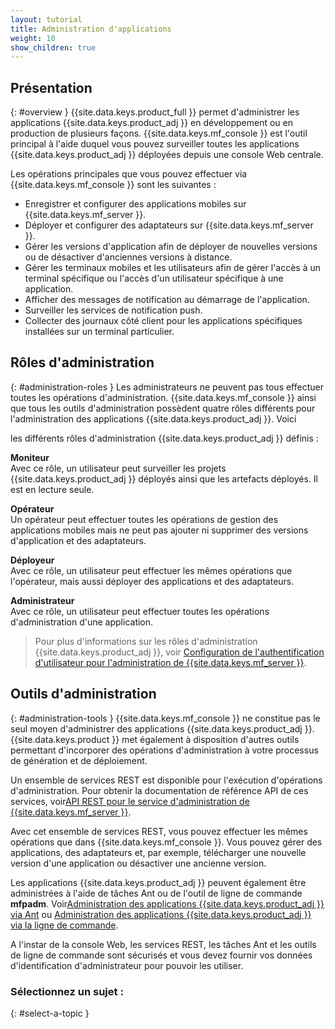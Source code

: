 ```yaml
---
layout: tutorial
title: Administration d'applications
weight: 10
show_children: true
---
```

## Présentation
{: #overview }
{{site.data.keys.product_full }} permet d'administrer les applications
{{site.data.keys.product_adj }} en développement ou en production de
plusieurs façons. {{site.data.keys.mf_console }} est l'outil principal à
l'aide duquel vous pouvez surveiller toutes les applications
{{site.data.keys.product_adj }} déployées depuis une console Web centrale.

Les opérations principales que vous pouvez effectuer via
{{site.data.keys.mf_console }} sont les suivantes :

* Enregistrer et configurer des applications mobiles sur {{site.data.keys.mf_server }}.
* Déployer et configurer des adaptateurs sur {{site.data.keys.mf_server }}.
* Gérer les versions d'application afin de déployer de nouvelles versions ou de désactiver d'anciennes versions à distance.
* Gérer les terminaux mobiles et les utilisateurs afin de gérer l'accès à un terminal spécifique ou l'accès d'un utilisateur
spécifique à une application.
* Afficher des messages de notification au démarrage de l'application.
* Surveiller les services de notification push.
* Collecter des journaux côté client pour les applications spécifiques installées sur un terminal particulier.

## Rôles d'administration
{: #administration-roles }
Les administrateurs ne peuvent pas tous effectuer toutes les opérations d'administration. {{site.data.keys.mf_console }}
ainsi que tous les outils d'administration possèdent quatre rôles différents pour l'administration des applications
{{site.data.keys.product_adj }}. Voici 

les différents rôles d'administration {{site.data.keys.product_adj }} définis :

**Moniteur**  
Avec ce rôle, un utilisateur peut surveiller les projets
{{site.data.keys.product_adj }} déployés ainsi que les artefacts déployés. Il
est en lecture seule.

**Opérateur**  
Un opérateur peut effectuer toutes les opérations de gestion des applications mobiles mais ne peut pas ajouter ni supprimer des versions d'application
et des adaptateurs.

**Déployeur**  
Avec ce rôle, un utilisateur peut effectuer les mêmes opérations que l'opérateur, mais aussi déployer des applications et des adaptateurs.

**Administrateur**  
Avec ce rôle, un utilisateur peut effectuer toutes les opérations d'administration d'une application.

> Pour plus d'informations sur les rôles d'administration {{site.data.keys.product_adj }}, voir [Configuration de l'authentification d'utilisateur pour l'administration de {{site.data.keys.mf_server }}](../installation-configuration/production/server-configuration/#configuring-user-authentication-for-mobilefirst-server-administration).

## Outils d'administration
{: #administration-tools }
{{site.data.keys.mf_console }} ne constitue pas le seul moyen
d'administrer des applications {{site.data.keys.product_adj }}. {{site.data.keys.product }}
met également à disposition d'autres outils permettant d'incorporer des opérations d'administration à votre processus de génération et de déploiement.

Un ensemble de services REST est disponible pour l'exécution d'opérations d'administration. Pour obtenir la documentation de référence API de ces services, voir[API REST pour le service d'administration de {{site.data.keys.mf_server }}](http://www.ibm.com/support/knowledgecenter/SSHS8R_8.0.0/com.ibm.worklight.apiref.doc/apiref/c_restapi_oview.html#restservicesapi).

Avec cet ensemble de services REST, vous pouvez effectuer les mêmes opérations que dans {{site.data.keys.mf_console }}. Vous pouvez gérer des applications, des adaptateurs et, par exemple, télécharger une nouvelle version d'une application ou désactiver une ancienne version.

Les applications {{site.data.keys.product_adj }} peuvent également être administrées à l'aide de tâches Ant ou de l'outil de ligne de commande **mfpadm**. Voir[Administration des applications {{site.data.keys.product_adj }} via Ant](using-ant) ou [Administration des applications {{site.data.keys.product_adj }} via la ligne de commande](using-cli).

A l'instar de la console Web, les services REST, les tâches Ant et les outils de ligne de commande sont sécurisés et vous devez fournir vos données
d'identification d'administrateur pour pouvoir les utiliser.

### Sélectionnez un sujet :
{: #select-a-topic }

